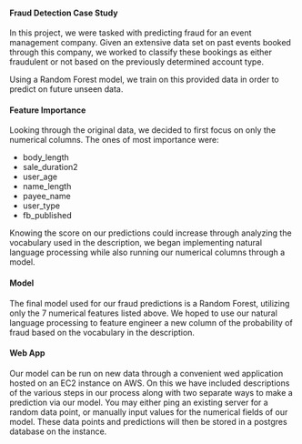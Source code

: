 #### Fraud Detection Case Study

In this project, we were tasked with predicting fraud for an event management
company. Given an extensive data set on past events booked through this company,
we worked to classify these bookings as either fraudulent or not based on the
previously determined account type.

Using a Random Forest model, we train on this provided data in order to predict
on future unseen data.

#### Feature Importance

Looking through the original data, we decided to first focus on only the
numerical columns. The ones of most importance were:

* body_length
* sale_duration2
* user_age
* name_length
* payee_name
* user_type
* fb_published

Knowing the score on our predictions could increase through analyzing the
vocabulary used in the description, we began implementing natural language
processing while also running our numerical columns through a model.

#### Model

The final model used for our fraud predictions is a Random Forest, utilizing
only the 7 numerical features listed above. We hoped to use our natural
language processing to feature engineer a new column of the probability of fraud
based on the vocabulary in the description.

#### Web App

Our model can be run on new data through a convenient wed application hosted on
an EC2 instance on AWS. On this we have included descriptions of the various
steps in our process along with two separate ways to make a prediction via our
model. You may either ping an existing server for a random data point, or
manually input values for the numerical fields of our model. These data points
and predictions will then be stored in a postgres database on the instance.
